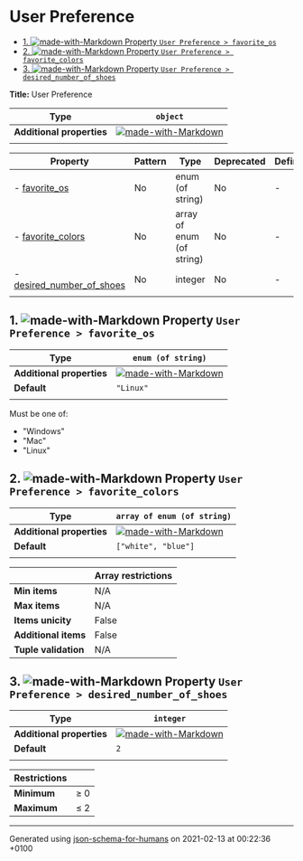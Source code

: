 # User Preference

- [1. ![made-with-Markdown](https://img.shields.io/badge/Optional-yellow) Property `User Preference > favorite_os`](#favorite_os)
- [2. ![made-with-Markdown](https://img.shields.io/badge/Optional-yellow) Property `User Preference > favorite_colors`](#favorite_colors)
- [3. ![made-with-Markdown](https://img.shields.io/badge/Optional-yellow) Property `User Preference > desired_number_of_shoes`](#desired_number_of_shoes)

**Title:** User Preference

| Type | `object` |
| ---- | --- |
| **Additional properties** |[![made-with-Markdown](https://img.shields.io/badge/Any%20type-allowed-green)](# "Additional Properties of any type are allowed.")|
|  |  |

| Property | Pattern | Type | Deprecated | Definition | Title/Description |
| -------- | ------- | ---- | ---------- | ---------- | ----------------- |
|-  [favorite_os](#favorite_os)|No|enum (of string)|No| -|-|
|-  [favorite_colors](#favorite_colors)|No|array of enum (of string)|No| -|-|
|-  [desired_number_of_shoes](#desired_number_of_shoes)|No|integer|No| -|-|
|  |  |  |  |  |

## <a name="favorite_os"></a>1. ![made-with-Markdown](https://img.shields.io/badge/Optional-yellow) Property `User Preference > favorite_os`

| Type | `enum (of string)` |
| ---- | --- |
| **Additional properties** |[![made-with-Markdown](https://img.shields.io/badge/Any%20type-allowed-green)](# "Additional Properties of any type are allowed.")|
| **Default** | `"Linux"` |
|  |  |

Must be one of:
* "Windows"
* "Mac"
* "Linux"

## <a name="favorite_colors"></a>2. ![made-with-Markdown](https://img.shields.io/badge/Optional-yellow) Property `User Preference > favorite_colors`

| Type | `array of enum (of string)` |
| ---- | --- |
| **Additional properties** |[![made-with-Markdown](https://img.shields.io/badge/Any%20type-allowed-green)](# "Additional Properties of any type are allowed.")|
| **Default** | `["white", "blue"]` |
|  |  |

|                       | Array restrictions |
| --------------------- | ------------------ |
| **Min items**         | N/A |
| **Max items**         | N/A |
| **Items unicity**     | False |
| **Additional items**  | False |
| **Tuple validation**  | N/A |

## <a name="desired_number_of_shoes"></a>3. ![made-with-Markdown](https://img.shields.io/badge/Optional-yellow) Property `User Preference > desired_number_of_shoes`

| Type | `integer` |
| ---- | --- |
| **Additional properties** |[![made-with-Markdown](https://img.shields.io/badge/Any%20type-allowed-green)](# "Additional Properties of any type are allowed.")|
| **Default** | `2` |
|  |  |

| Restrictions |   |
| ------------ | - |
| **Minimum** | &ge; 0 |
| **Maximum** | &le; 2 |

----------------------------------------------------------------------------------------------------------------------------
Generated using [json-schema-for-humans](https://github.com/coveooss/json-schema-for-humans) on 2021-02-13 at 00:22:36 +0100